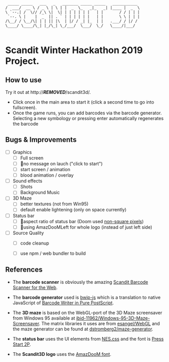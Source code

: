 ~~~
 _____ _____   ___   _   _______ _____ _____   ___________ 
/  ___/  __ \ / _ \ | \ | |  _  \_   _|_   _| |____ |  _  \
\ `--.| /  \// /_\ \|  \| | | | | | |   | |       / / | | |
 `--. \ |    |  _  || . ` | | | | | |   | |       \ \ | | |
/\__/ / \__/\| | | || |\  | |/ / _| |_  | |   .___/ / |/ / 
\____/ \____/\_| |_/\_| \_/___/  \___/  \_/   \____/|___/  
                                                           
~~~                                                           

# Scandit Winter Hackathon 2019 Project.

## How to use
Try it out at http://***REMOVED***/scandit3d/. 
* Click once in the main area to start it (click a second time to go into fullscreen). 
* Once the game runs, you can add barcodes via the barcode generator. Selecting a new symbology or pressing enter automatically regenerates the barcode

## Bugs & Improvements
- [ ] Graphics
  - [ ] Full screen
  - [ ] 🐞no message on lauch ("click to start")
  - [ ] start screen / animation
  - [ ] blood animation / overlay 
- [ ] Sound effects 
  - [ ] Shots
  - [ ] Background Music
- [ ] 3D Maze
  - [ ] better textures (not from Win95)
  - [ ] default enable lightening (only on space currently)
- [ ] Status bar
  - [ ] 🐞aspect ratio of status bar (Doom used [non-square pixels](https://doom.fandom.com/wiki/Aspect_ratio))
  - [ ] 🐞using AmazDooMLeft for whole logo (instead of just left side)
- [ ] Source Quality
  - [ ] code cleanup
  - [ ] use npm / web bundler to build


## References
* The **barcode scanner** is obviously the amazing [Scandit Barcode Scanner for the Web](https://www.npmjs.com/package/scandit-sdk).

* The **barcode generator** used is [bwip-js](https://github.com/metafloor/bwip-js) which is a translation to native JavaScript of [Barcode Writer in Pure PostScript](https://github.com/bwipp/postscriptbarcode).

* The **3D maze** is based on the WebGL-port of the 3D Maze screensaver from Windows 95 available at [ibid-11962/Windows-95-3D-Maze-Screensaver](https://github.com/ibid-11962/Windows-95-3D-Maze-Screensaver). The matrix libraries it uses are from [esangel/WebGL](https://github.com/esangel/WebGL/tree/master/Common) and the maze generator can be found at [dstromberg2/maze-generator](https://github.com/dstromberg2/maze-generator).

* The **status bar** uses the UI elements from [NES.css](https://github.com/nostalgic-css/NES.css) and the font is [Press Start 2P](https://fonts.google.com/specimen/Press+Start+2P?selection.family=Press+Start+2P). 


* The **Scandit3D logo** uses the [AmazDooM font](https://www.dafont.com/amazdoom.font).




